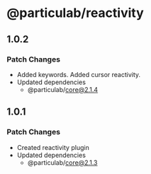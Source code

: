 # @particulab/reactivity

## 1.0.2

### Patch Changes

- Added keywords. Added cursor reactivity.
- Updated dependencies
  - @particulab/core@2.1.4

## 1.0.1

### Patch Changes

- Created reactivity plugin
- Updated dependencies
  - @particulab/core@2.1.3

